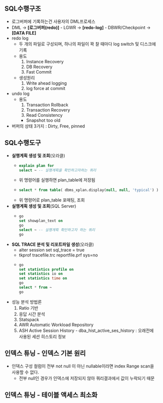 ## SQL수행구조
- 로그버퍼에 기록하는건 사용자의 DML프로세스
- DML → **[로그버퍼(redo)]** - LGWR → **[redo-log]** - DBWR/Checkpoint → **[DATA FILE]**
- redo log
  - 두 개의 파일로 구성되며, 하나의 파일이 꽉 찰 때마다 log switch 및 디스크에 기록
  - 용도
    1. Instance Recovery
    2. DB Recovery
    3. Fast Commit
  - 생성원리
    1. Write ahead logging
    2. log force at commit
- undo log
  - 용도
    1. Transaction Rollback
    2. Transaction Recovery
    3. Read Consistency
    - Snapshot too old
- 버퍼의 상태 3가지 : Dirty, Free, pinned

## SQL수행도구
- **실행계획 생성 및 조회**(오라클)
  - ```sql
    explain plan for
    select ~ -- 실행계획을 확인하고자하는 쿼리
    ```
  - 위 명령어를 실행하면 plan_table에 저장됨
  - ```sql
    select * from table( dbms_xplan.display(null, null, 'typical') ); -- typical 대신 'alias', 'outline', 'advanced' 등 지정 가능
    ```
  - 위 명령어로 plan_table 포매팅, 조회
- **실행계획 생성 및 조회**(SQL Server)
  - ```sql
    go
    set showplan_text on
    go
    select ~ -- 실행계획 확인하고자 하는 쿼리
    go
    ```
- **SQL TRACE 분석 및 리포트파일 생성**(오라클)
  - alter session set sql_trace = true
  - tkprof tracefile.trc reportfile.prf sys=no
  - ```sql
    go
    set statistics profile on
    set statistics io on
    set statistics time on
    go
    select * from ~
    go
    ```
- 성능 분석 방법론
  1. Ratio 기반
  2. 응답 시간 분석
  3. Statspack
  4. AWR Automatic Workload Repository
  5. ASH Active Session History - dba_hist_active_ses_history : 오래전에 사용된 세션 히스토리 정보
 
## 인덱스 튜닝 - 인덱스 기본 원리
- 인덱스 구성 컬럼이 전부 not null 이 아닌 nullable이라면 index Range scan을 사용할 수 없다.
  - 전부 null인 경우가 인덱스에 저장되지 않아 쿼리결과에서 값이 누락되기 때문

## 인덱스 튜닝 - 테이블 액세스 최소화
